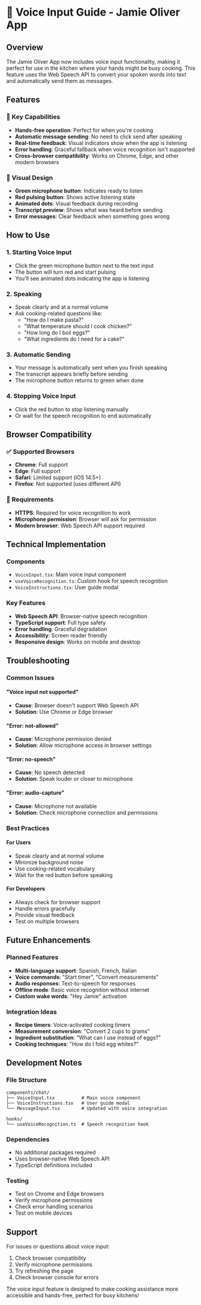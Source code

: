 # 🎤 Voice Input Guide - Jamie Oliver App

## Overview

The Jamie Oliver App now includes voice input functionality, making it perfect for use in the kitchen where your hands might be busy cooking. This feature uses the Web Speech API to convert your spoken words into text and automatically send them as messages.

## Features

### 🎯 Key Capabilities
- **Hands-free operation**: Perfect for when you're cooking
- **Automatic message sending**: No need to click send after speaking
- **Real-time feedback**: Visual indicators show when the app is listening
- **Error handling**: Graceful fallback when voice recognition isn't supported
- **Cross-browser compatibility**: Works on Chrome, Edge, and other modern browsers

### 🎨 Visual Design
- **Green microphone button**: Indicates ready to listen
- **Red pulsing button**: Shows active listening state
- **Animated dots**: Visual feedback during recording
- **Transcript preview**: Shows what was heard before sending
- **Error messages**: Clear feedback when something goes wrong

## How to Use

### 1. Starting Voice Input
- Click the green microphone button next to the text input
- The button will turn red and start pulsing
- You'll see animated dots indicating the app is listening

### 2. Speaking
- Speak clearly and at a normal volume
- Ask cooking-related questions like:
  - "How do I make pasta?"
  - "What temperature should I cook chicken?"
  - "How long do I boil eggs?"
  - "What ingredients do I need for a cake?"

### 3. Automatic Sending
- Your message is automatically sent when you finish speaking
- The transcript appears briefly before sending
- The microphone button returns to green when done

### 4. Stopping Voice Input
- Click the red button to stop listening manually
- Or wait for the speech recognition to end automatically

## Browser Compatibility

### ✅ Supported Browsers
- **Chrome**: Full support
- **Edge**: Full support
- **Safari**: Limited support (iOS 14.5+)
- **Firefox**: Not supported (uses different API)

### 🔧 Requirements
- **HTTPS**: Required for voice recognition to work
- **Microphone permission**: Browser will ask for permission
- **Modern browser**: Web Speech API support required

## Technical Implementation

### Components
- `VoiceInput.tsx`: Main voice input component
- `useVoiceRecognition.ts`: Custom hook for speech recognition
- `VoiceInstructions.tsx`: User guide modal

### Key Features
- **Web Speech API**: Browser-native speech recognition
- **TypeScript support**: Full type safety
- **Error handling**: Graceful degradation
- **Accessibility**: Screen reader friendly
- **Responsive design**: Works on mobile and desktop

## Troubleshooting

### Common Issues

#### "Voice input not supported"
- **Cause**: Browser doesn't support Web Speech API
- **Solution**: Use Chrome or Edge browser

#### "Error: not-allowed"
- **Cause**: Microphone permission denied
- **Solution**: Allow microphone access in browser settings

#### "Error: no-speech"
- **Cause**: No speech detected
- **Solution**: Speak louder or closer to microphone

#### "Error: audio-capture"
- **Cause**: Microphone not available
- **Solution**: Check microphone connection and permissions

### Best Practices

#### For Users
- Speak clearly and at normal volume
- Minimize background noise
- Use cooking-related vocabulary
- Wait for the red button before speaking

#### For Developers
- Always check for browser support
- Handle errors gracefully
- Provide visual feedback
- Test on multiple browsers

## Future Enhancements

### Planned Features
- **Multi-language support**: Spanish, French, Italian
- **Voice commands**: "Start timer", "Convert measurements"
- **Audio responses**: Text-to-speech for responses
- **Offline mode**: Basic voice recognition without internet
- **Custom wake words**: "Hey Jamie" activation

### Integration Ideas
- **Recipe timers**: Voice-activated cooking timers
- **Measurement conversion**: "Convert 2 cups to grams"
- **Ingredient substitution**: "What can I use instead of eggs?"
- **Cooking techniques**: "How do I fold egg whites?"

## Development Notes

### File Structure
```
components/chat/
├── VoiceInput.tsx          # Main voice component
├── VoiceInstructions.tsx   # User guide modal
└── MessageInput.tsx        # Updated with voice integration

hooks/
└── useVoiceRecognition.ts  # Speech recognition hook
```

### Dependencies
- No additional packages required
- Uses browser-native Web Speech API
- TypeScript definitions included

### Testing
- Test on Chrome and Edge browsers
- Verify microphone permissions
- Check error handling scenarios
- Test on mobile devices

## Support

For issues or questions about voice input:
1. Check browser compatibility
2. Verify microphone permissions
3. Try refreshing the page
4. Check browser console for errors

The voice input feature is designed to make cooking assistance more accessible and hands-free, perfect for busy kitchens!
